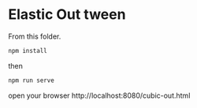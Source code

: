 # Elastic Out tween

From this folder.

```bash
npm install
```

then

```bash
npm run serve
```

open your browser http://localhost:8080/cubic-out.html